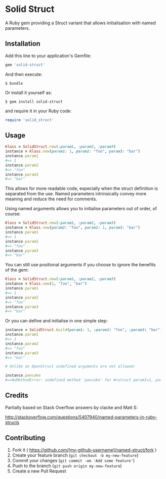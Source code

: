 # Solid Struct

A Ruby gem providing a Struct variant that allows initialisation with named parameters. 


## Installation

Add this line to your application's Gemfile:

```ruby
gem 'solid-struct'
```

And then execute:

    $ bundle

Or install it yourself as:

    $ gem install solid-struct

and require it in your Ruby code:

````ruby
require 'solid_struct'
````


## Usage

```ruby
Klass = SolidStruct.new(:param1, :param2, :param3)
instance = Klass.new(param1: 1, param2: "foo", param3: "bar")
instance.param1
#=> 1
instance.param2
#=> "foo"
instance.param3
#=> "bar"
```

This allows for more readable code, especially when the struct definition is separated from the use. Named parameters intrinsically convey more meaning and reduce the need for comments.

Using named arguments allows you to initialise parameters out of order, of course:

```ruby
Klass = SolidStruct.new(:param1, :param2, :param3)
instance = Klass.new(param2: "foo", param1: 1, param3: "bar")
instance.param1
#=> 1
instance.param2
#=> "foo"
instance.param3
#=> "bar"
```

You can still use positional arguments if you choose to ignore the benefits of the gem:


```ruby
Klass = SolidStruct.new(:param1, :param2, :param3)
instance = Klass.new(1, "foo", "bar")
instance.param1
#=> 1
instance.param2
#=> "foo"
instance.param3
#=> "bar"
```

Or you can define and initialise in one simple step:


```ruby
instance = SolidStruct.build(param1: 1, :param2: "foo", :param3: "bar")
instance.param1
#=> 1
instance.param2
#=> "foo"
instance.param3
#=> "bar"

# Unlike an OpenStruct undefined arguments are not allowed:

instance.pancake
#=>NoMethodError: undefined method `pancake' for #<struct param1=1, param2="foo", param3="bar">
```


## Credits

Partially based on Stack Overflow answers by clacke and Matt S:

http://stackoverflow.com/questions/5407940/named-parameters-in-ruby-structs


## Contributing

1. Fork it ( https://github.com/[my-github-username]/named-struct/fork )
2. Create your feature branch (`git checkout -b my-new-feature`)
3. Commit your changes (`git commit -am 'Add some feature'`)
4. Push to the branch (`git push origin my-new-feature`)
5. Create a new Pull Request
